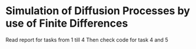 # Simulation of Diffusion Processes by use of Finite Differences
Read report for tasks from 1 till 4 
Then check code for task 4 and 5

